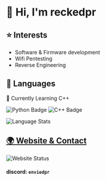 # 👋 Hi, I'm reckedpr


## ⭐ Interests
- Software & Firmware development
- Wifi Pentesting
- Reverse Engineering

## 💾 Languages
🌱 Currently Learning C++

![Python Badge](https://img.shields.io/badge/python-3776AB?style=for-the-badge&logo=python&logoColor=white)
![C++ Badge](https://img.shields.io/badge/C%2B%2B-00599C?style=for-the-badge&logo=c%2B%2B&logoColor=FFFFFF)

![Language Stats](https://github-readme-stats.vercel.app/api/top-langs/?username=reckedpr&layout=compact&theme=github_dark_dimmed&hide_border=true)

## [🌍 Website & Contact](https://www.reckedpr.xyz "My Website")
![Website Status](https://img.shields.io/website?url=https%3A%2F%2Freckedpr.xyz&up_message=online&up_color=green&down_message=offline&style=for-the-badge)

#### discord: ` enviedpr `
